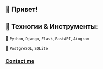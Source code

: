 ## 👋‍ Привет!


## 🔧 Техногии & Инструменты:

🐍 `Python`, `Django`, `Flask`, `FastAPI`, `Aiogram`

💾 `PostgreSQL`, `SQLite`


### <a href="https://t.me/Alexandr_Batanov" rel="nofollow">Contact me</a>
